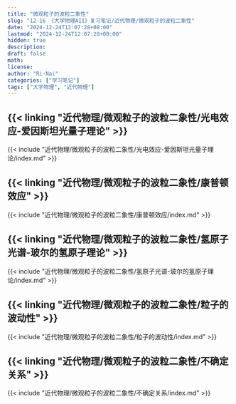 ```yaml
---
title: "微观粒子的波粒二象性"
slug: "12 16 《大学物理AII》复习笔记/近代物理/微观粒子的波粒二象性"
date: "2024-12-24T12:07:28+08:00"
lastmod: "2024-12-24T12:07:28+08:00"
hidden: true
description:
draft: false
math:
license:
author: "Ri-Nai"
categories: ["学习笔记"]
tags: ["大学物理", "近代物理"]
---
```

## {{< linking "近代物理/微观粒子的波粒二象性/光电效应-爱因斯坦光量子理论" >}}
{{< include "近代物理/微观粒子的波粒二象性/光电效应-爱因斯坦光量子理论/index.md" >}}

## {{< linking "近代物理/微观粒子的波粒二象性/康普顿效应" >}}
{{< include "近代物理/微观粒子的波粒二象性/康普顿效应/index.md" >}}

## {{< linking "近代物理/微观粒子的波粒二象性/氢原子光谱-玻尔的氢原子理论" >}}
{{< include "近代物理/微观粒子的波粒二象性/氢原子光谱-玻尔的氢原子理论/index.md" >}}

## {{< linking "近代物理/微观粒子的波粒二象性/粒子的波动性" >}}
{{< include "近代物理/微观粒子的波粒二象性/粒子的波动性/index.md" >}}

## {{< linking "近代物理/微观粒子的波粒二象性/不确定关系" >}}
{{< include "近代物理/微观粒子的波粒二象性/不确定关系/index.md" >}}
